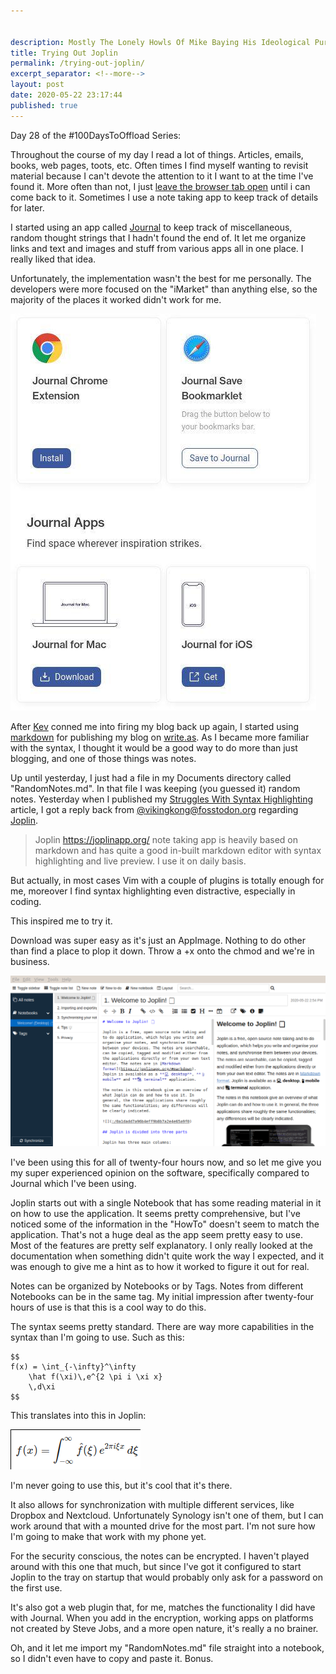 ```yaml
---


description: Mostly The Lonely Howls Of Mike Baying His Ideological Purity At The Moon
title: Trying Out Joplin
permalink: /trying-out-joplin/
excerpt_separator: <!--more-->
layout: post
date: 2020-05-22 23:17:44
published: true
---
```


Day 28 of the #100DaysToOffload Series:

Throughout the course of my day I read a lot of things. Articles, emails, books, web pages, toots, etc. Often times I find myself wanting to revisit material because I can't devote the attention to it I want to at the time I've found it. More often than not, I just [leave the browser tab open](https://mikestone.me/my-problem-with-tabs) until i can come back to it. Sometimes I use a note taking app to keep track of details for later.

<!--more-->

I started using an app called [Journal](https://usejournal.com) to keep track of miscellaneous, random thought strings that I hadn't found the end of. It let me organize links and text and images and stuff from various apps all in one place. I really liked that idea.

Unfortunately, the implementation wasn't the best for me personally. The developers were more focused on the "iMarket" than anything else, so the majority of the places it worked didn't work for me.

![](/assets/images/623B1ap.jpg)

After [Kev](https://fosstodon.org/@kev) conned me into firing my blog back up again, I started using [markdown](https://mikestone.me/struggles-with-syntax-highlighting) for publishing my blog on [write.as](https://write.as). As I became more familiar with the syntax, I thought it would be a good way to do more than just blogging, and one of those things was notes.

Up until yesterday, I just had a file in my Documents directory called "RandomNotes.md". In that file I was keeping (you guessed it) random notes. Yesterday when I published my [Struggles With Syntax Highlighting](https://mikestone.me/struggles-with-syntax-highlighting) article, I got a reply back from [@vikingkong@fosstodon.org](https://fosstodon.org/@VikingKong) regarding [Joplin](https://joplinapp.org).

>Joplin https://joplinapp.org/ note taking app is heavily based on markdown and has quite a good in-built markdown editor with syntax highlighting and live preview. I use it on daily basis.
>
But actually, in most cases Vim with a couple of plugins is totally enough for me, moreover I find syntax highlighting even distractive, especially in coding.

This inspired me to try it.

Download was super easy as it's just an AppImage. Nothing to do other than find a place to plop it down. Throw a +x onto the chmod and we're in business.

![](/assets/images/KvnBj6e.png)

I've been using this for all of twenty-four hours now, and so let me give you my super experienced opinion on the software, specifically compared to Journal which I've been using.

Joplin starts out with a single Notebook that has some reading material in it on how to use the application. It seems pretty comprehensive, but I've noticed some of the information in the "HowTo" doesn't seem to match the application. That's not a huge deal as the app seem pretty easy to use. Most of the features are pretty self explanatory. I only really looked at the documentation when something didn't quite work the way I expected, and it was enough to give me a hint as to how it worked to figure it out for real.

Notes can be organized by Notebooks or by Tags. Notes from different Notebooks can be in the same tag. My initial impression after twenty-four hours of use is that this is a cool way to do this. 

The syntax seems pretty standard. There are way more capabilities in the syntax than I'm going to use. Such as this:

```
$$
f(x) = \int_{-\infty}^\infty
    \hat f(\xi)\,e^{2 \pi i \xi x}
    \,d\xi
$$
```

This translates into this in Joplin:

![](/assets/images/rtQ9i4o.png)

I'm never going to use this, but it's cool that it's there.

It also allows for synchronization with multiple different services, like Dropbox and Nextcloud. Unfortunately Synology isn't one of them, but I can work around that with a mounted drive for the most part. I'm not sure how I'm going to make that work with my phone yet.

For the security conscious, the notes can be encrypted. I haven't played around with this one that much, but since I've got it configured to start Joplin to the tray on startup that would probably only ask for a password on the first use. 

It's also got a web plugin that, for me, matches the functionality I did have with Journal. When you add in the encryption, working apps on platforms not created by Steve Jobs, and a more open nature, it's really a no brainer. 

Oh, and it let me import my "RandomNotes.md" file straight into a notebook, so I didn't even have to copy and paste it. Bonus.
